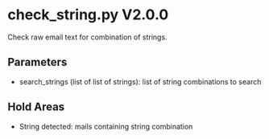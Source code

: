 check_string.py V2.0.0
======================

Check raw email text for combination of strings.

## Parameters
* search_strings (list of list of strings): list of string combinations to search

## Hold Areas
* String detected: mails containing string combination
